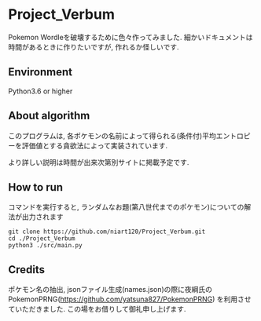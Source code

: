# Project_Verbum
 
Pokemon Wordleを破壊するために色々作ってみました.
細かいドキュメントは時間があるときに作りたいですが, 作れるか怪しいです.

## Environment
Python3.6 or higher

## About algorithm
このプログラムは, 各ポケモンの名前によって得られる(条件付)平均エントロピーを評価値とする貪欲法によって実装されています.

より詳しい説明は時間が出来次第別サイトに掲載予定です.

## How to run

コマンドを実行すると, ランダムなお題(第八世代までのポケモン)についての解法が出力されます
```
git clone https://github.com/niart120/Project_Verbum.git
cd ./Project_Verbum
python3 ./src/main.py
```

## Credits
ポケモン名の抽出, jsonファイル生成(names.json)の際に夜綱氏のPokemonPRNG(https://github.com/yatsuna827/PokemonPRNG) を利用させていただきました. この場をお借りして御礼申し上げます.
